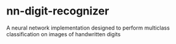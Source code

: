 # nn-digit-recognizer

A neural network implementation designed to perform multiclass classification on images of handwritten digits
